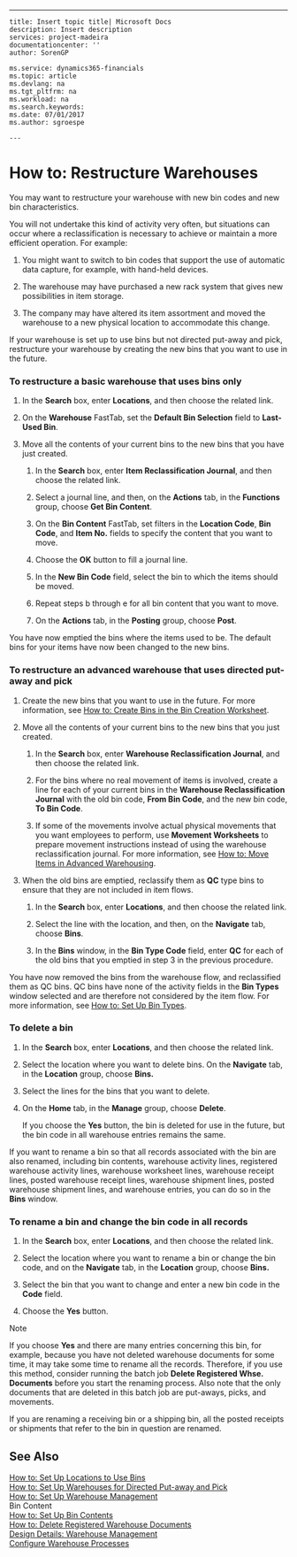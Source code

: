 ---
    title: Insert topic title| Microsoft Docs
    description: Insert description
    services: project-madeira
    documentationcenter: ''
    author: SorenGP

    ms.service: dynamics365-financials
    ms.topic: article
    ms.devlang: na
    ms.tgt_pltfrm: na
    ms.workload: na
    ms.search.keywords:
    ms.date: 07/01/2017
    ms.author: sgroespe

    ---
# How to: Restructure Warehouses
You may want to restructure your warehouse with new bin codes and new bin characteristics.  
  
 You will not undertake this kind of activity very often, but situations can occur where a reclassification is necessary to achieve or maintain a more efficient operation. For example:  
  
1.  You might want to switch to bin codes that support the use of automatic data capture, for example, with hand-held devices.  
  
2.  The warehouse may have purchased a new rack system that gives new possibilities in item storage.  
  
3.  The company may have altered its item assortment and moved the warehouse to a new physical location to accommodate this change.  
  
 If your warehouse is set up to use bins but not directed put-away and pick, restructure your warehouse by creating the new bins that you want to use in the future.  
  
### To restructure a basic warehouse that uses bins only  
  
1.  In the **Search** box, enter **Locations**, and then choose the related link.  
  
2.  On the **Warehouse** FastTab, set the **Default Bin Selection** field to **Last-Used Bin**.  
  
3.  Move all the contents of your current bins to the new bins that you have just created.  
  
    1.  In the **Search** box, enter **Item Reclassification Journal**, and then choose the related link.  
  
    2.  Select a journal line, and then, on the **Actions** tab, in the **Functions** group, choose **Get Bin Content**.  
  
    3.  On the **Bin Content** FastTab, set filters in the **Location Code**, **Bin Code**, and **Item No.** fields to specify the content that you want to move.  
  
    4.  Choose the **OK** button to fill a journal line.  
  
    5.  In the **New Bin Code** field, select the bin to which the items should be moved.  
  
    6.  Repeat steps b through e for all bin content that you want to move.  
  
    7.  On the **Actions** tab, in the **Posting** group, choose **Post**.  
  
 You have now emptied the bins where the items used to be. The default bins for your items have now been changed to the new bins.  
  
### To restructure an advanced warehouse that uses directed put-away and pick  
  
1.  Create the new bins that you want to use in the future. For more information, see [How to: Create Bins in the Bin Creation Worksheet](../FullExperience/how-to-create-bins-in-the-bin-creation-worksheet.md).  
  
2.  Move all the contents of your current bins to the new bins that you just created.  
  
    1.  In the **Search** box, enter **Warehouse Reclassification Journal**, and then choose the related link.  
  
    2.  For the bins where no real movement of items is involved, create a line for each of your current bins in the **Warehouse Reclassification Journal** with the old bin code, **From Bin Code**, and the new bin code, **To Bin Code**.  
  
    3.  If some of the movements involve actual physical movements that you want employees to perform, use **Movement Worksheets** to prepare movement instructions instead of using the warehouse reclassification journal. For more information, see [How to: Move Items in Advanced Warehousing](../FullExperience/how-to-move-items-in-advanced-warehousing.md).  
  
3.  When the old bins are emptied, reclassify them as **QC** type bins to ensure that they are not included in item flows.  
  
    1.  In the **Search** box, enter **Locations**, and then choose the related link.  
  
    2.  Select the line with the location, and then, on the **Navigate** tab, choose **Bins**.  
  
    3.  In the **Bins** window, in the **Bin Type Code** field, enter **QC** for each of the old bins that you emptied in step 3 in the previous procedure.  
  
 You have now removed the bins from the warehouse flow, and reclassified them as QC bins. QC bins have none of the activity fields in the **Bin Types** window selected and are therefore not considered by the item flow. For more information, see [How to: Set Up Bin Types](../FullExperience/how-to-set-up-bin-types.md).  
  
### To delete a bin  
  
1.  In the **Search** box, enter **Locations**, and then choose the related link.  
  
2.  Select the location where you want to delete bins. On the **Navigate** tab, in the **Location** group, choose **Bins.**  
  
3.  Select the lines for the bins that you want to delete.  
  
4.  On the **Home** tab, in the **Manage** group, choose **Delete**.  
  
     If you choose the **Yes** button, the bin is deleted for use in the future, but the bin code in all warehouse entries remains the same.  
  
 If you want to rename a bin so that all records associated with the bin are also renamed, including bin contents, warehouse activity lines, registered warehouse activity lines, warehouse worksheet lines, warehouse receipt lines, posted warehouse receipt lines, warehouse shipment lines, posted warehouse shipment lines, and warehouse entries, you can do so in the **Bins** window.  
  
### To rename a bin and change the bin code in all records  
  
1.  In the **Search** box, enter **Locations**, and then choose the related link.  
  
2.  Select the location where you want to rename a bin or change the bin code, and on the **Navigate** tab, in the **Location** group, choose **Bins.**  
  
3.  Select the bin that you want to change and enter a new bin code in the **Code** field.  
  
4.  Choose the **Yes** button.  
  
> [!NOTE]  
>  If you choose **Yes** and there are many entries concerning this bin, for example, because you have not deleted warehouse documents for some time, it may take some time to rename all the records. Therefore, if you use this method, consider running the batch job **Delete Registered Whse. Documents** before you start the renaming process. Also note that the only documents that are deleted in this batch job are put-aways, picks, and movements.  
>   
>  If you are renaming a receiving bin or a shipping bin, all the posted receipts or shipments that refer to the bin in question are renamed.  
  
## See Also  
 [How to: Set Up Locations to Use Bins](../FullExperience/how-to-set-up-locations-to-use-bins.md)   
 [How to: Set Up Warehouses for Directed Put-away and Pick](../FullExperience/how-to-set-up-warehouses-for-directed-put-away-and-pick.md)   
 [How to: Set Up Warehouse Management](../FullExperience/how-to-set-up-warehouse-management.md)   
 Bin Content   
 [How to: Set Up Bin Contents](../FullExperience/how-to-set-up-bin-contents.md)   
 [How to: Delete Registered Warehouse Documents](../FullExperience/how-to-delete-registered-warehouse-documents.md)   
 [Design Details: Warehouse Management](../FullExperience/design-details-warehouse-management.md)   
 [Configure Warehouse Processes](../FullExperience/configure-warehouse-processes.md)